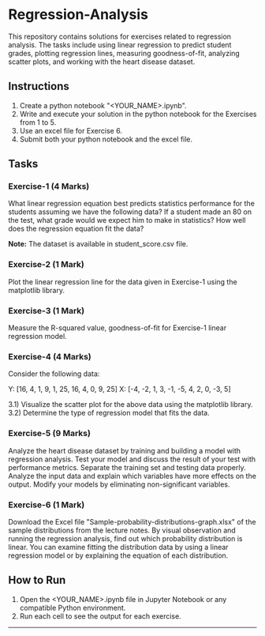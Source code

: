 # Regression-Analysis

This repository contains solutions for exercises related to regression analysis. The tasks include using linear regression to predict student grades, plotting regression lines, measuring goodness-of-fit, analyzing scatter plots, and working with the heart disease dataset.

## Instructions

1. Create a python notebook "<YOUR_NAME>.ipynb".
2. Write and execute your solution in the python notebook for the Exercises from 1 to 5.
3. Use an excel file for Exercise 6.
4. Submit both your python notebook and the excel file.

## Tasks

### Exercise-1 (4 Marks)
What linear regression equation best predicts statistics performance for the students assuming we have the following data? If a student made an 80 on the test, what grade would we expect him to make in statistics? How well does the regression equation fit the data?

**Note:** The dataset is available in student_score.csv file.

### Exercise-2 (1 Mark)
Plot the linear regression line for the data given in Exercise-1 using the matplotlib library.

### Exercise-3 (1 Mark)
Measure the R-squared value, goodness-of-fit for Exercise-1 linear regression model.

### Exercise-4 (4 Marks)
Consider the following data:

Y: [16, 4, 1, 9, 1, 25, 16, 4, 0, 9, 25]
X: [-4, -2, 1, 3, -1, -5, 4, 2, 0, -3, 5]

3.1) Visualize the scatter plot for the above data using the matplotlib library.
3.2) Determine the type of regression model that fits the data.

### Exercise-5 (9 Marks)
Analyze the heart disease dataset by training and building a model with regression analysis. Test your model and discuss the result of your test with performance metrics. Separate the training set and testing data properly. Analyze the input data and explain which variables have more effects on the output. Modify your models by eliminating non-significant variables.

### Exercise-6 (1 Mark)
Download the Excel file "Sample-probability-distributions-graph.xlsx" of the sample distributions from the lecture notes. By visual observation and running the regression analysis, find out which probability distribution is linear. You can examine fitting the distribution data by using a linear regression model or by explaining the equation of each distribution.

## How to Run

1. Open the <YOUR_NAME>.ipynb file in Jupyter Notebook or any compatible Python environment.
2. Run each cell to see the output for each exercise.

---


